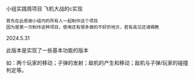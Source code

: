 小组实践周项目 飞机大战的c实现


	首先在此感谢小组内的所有人一起制作这个项目
	因为是第一次制作这种项目，使用还有很多做的不好的地方，若有高见还请赐教

2024.5.31

此版本是实现了一些基本功能的版本

如：两个玩家的移动；子弹的发射；敌机的产生和移动；敌机与子弹/玩家的碰撞判定等。
